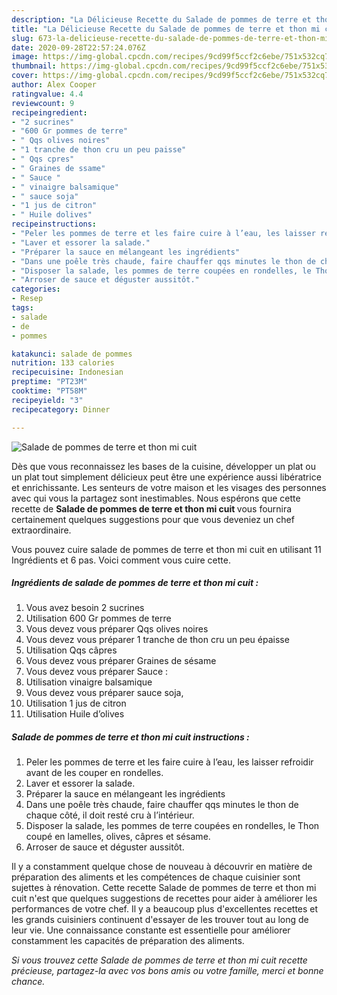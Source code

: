 ```yaml
---
description: "La Délicieuse Recette du Salade de pommes de terre et thon mi cuit"
title: "La Délicieuse Recette du Salade de pommes de terre et thon mi cuit"
slug: 673-la-delicieuse-recette-du-salade-de-pommes-de-terre-et-thon-mi-cuit
date: 2020-09-28T22:57:24.076Z
image: https://img-global.cpcdn.com/recipes/9cd99f5ccf2c6ebe/751x532cq70/salade-de-pommes-de-terre-et-thon-mi-cuit-photo-principale-de-la-recette.jpg
thumbnail: https://img-global.cpcdn.com/recipes/9cd99f5ccf2c6ebe/751x532cq70/salade-de-pommes-de-terre-et-thon-mi-cuit-photo-principale-de-la-recette.jpg
cover: https://img-global.cpcdn.com/recipes/9cd99f5ccf2c6ebe/751x532cq70/salade-de-pommes-de-terre-et-thon-mi-cuit-photo-principale-de-la-recette.jpg
author: Alex Cooper
ratingvalue: 4.4
reviewcount: 9
recipeingredient:
- "2 sucrines"
- "600 Gr pommes de terre"
- " Qqs olives noires"
- "1 tranche de thon cru un peu paisse"
- " Qqs cpres"
- " Graines de ssame"
- " Sauce "
- " vinaigre balsamique"
- " sauce soja"
- "1 jus de citron"
- " Huile dolives"
recipeinstructions:
- "Peler les pommes de terre et les faire cuire à l’eau, les laisser refroidir avant de les couper en rondelles."
- "Laver et essorer la salade."
- "Préparer la sauce en mélangeant les ingrédients"
- "Dans une poêle très chaude, faire chauffer qqs minutes le thon de chaque côté, il doit resté cru à l’intérieur."
- "Disposer la salade, les pommes de terre coupées en rondelles, le Thon coupé en lamelles, olives, câpres et sésame."
- "Arroser de sauce et déguster aussitôt."
categories:
- Resep
tags:
- salade
- de
- pommes

katakunci: salade de pommes 
nutrition: 133 calories
recipecuisine: Indonesian
preptime: "PT23M"
cooktime: "PT58M"
recipeyield: "3"
recipecategory: Dinner

---
```



![Salade de pommes de terre et thon mi cuit](https://img-global.cpcdn.com/recipes/9cd99f5ccf2c6ebe/751x532cq70/salade-de-pommes-de-terre-et-thon-mi-cuit-photo-principale-de-la-recette.jpg)

Dès que vous reconnaissez les bases de la cuisine, développer un plat ou un plat tout simplement délicieux peut être une expérience aussi libératrice et enrichissante. Les senteurs de votre maison et les visages des personnes avec qui vous la partagez sont inestimables. Nous espérons que cette recette de <strong> Salade de pommes de terre et thon mi cuit </strong> vous fournira certainement quelques suggestions pour que vous deveniez un chef extraordinaire.

<!--inarticleads1-->

Vous pouvez cuire salade de pommes de terre et thon mi cuit en utilisant 11 Ingrédients et 6 pas. Voici comment vous cuire cette.

##### Ingrédients de salade de pommes de terre et thon mi cuit :

1. Vous avez besoin 2 sucrines
1. Utilisation 600 Gr pommes de terre
1. Vous devez vous préparer  Qqs olives noires
1. Vous devez vous préparer 1 tranche de thon cru un peu épaisse
1. Utilisation  Qqs câpres
1. Vous devez vous préparer  Graines de sésame
1. Vous devez vous préparer  Sauce :
1. Utilisation  vinaigre balsamique
1. Vous devez vous préparer  sauce soja,
1. Utilisation 1 jus de citron
1. Utilisation  Huile d’olives




<!--inarticleads2-->

##### Salade de pommes de terre et thon mi cuit instructions :

1. Peler les pommes de terre et les faire cuire à l’eau, les laisser refroidir avant de les couper en rondelles.
1. Laver et essorer la salade.
1. Préparer la sauce en mélangeant les ingrédients
1. Dans une poêle très chaude, faire chauffer qqs minutes le thon de chaque côté, il doit resté cru à l’intérieur.
1. Disposer la salade, les pommes de terre coupées en rondelles, le Thon coupé en lamelles, olives, câpres et sésame.
1. Arroser de sauce et déguster aussitôt.




<!--inarticleads1-->

<p>
Il y a constamment quelque chose de nouveau à découvrir en matière de préparation des aliments et les compétences de chaque cuisinier sont sujettes à rénovation. Cette recette Salade de pommes de terre et thon mi cuit n'est que quelques suggestions de recettes pour aider à améliorer les performances de votre chef. Il y a beaucoup plus d'excellentes recettes et les grands cuisiniers continuent d'essayer de les trouver tout au long de leur vie. Une connaissance constante est essentielle pour améliorer constamment les capacités de préparation des aliments.
</p>

<p>
<i>Si vous trouvez cette Salade de pommes de terre et thon mi cuit recette précieuse, partagez-la avec vos bons amis ou votre famille, merci et bonne chance.</i>
</p>
